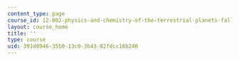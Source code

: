 ```yaml
---
content_type: page
course_id: 12-002-physics-and-chemistry-of-the-terrestrial-planets-fall-2008
layout: course_home
title: ''
type: course
uid: 391d0946-3550-13c0-3b43-82fdcc16b240
---
```

